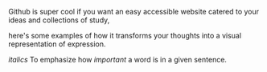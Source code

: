Github is super cool if you want an easy accessible website catered to your ideas and collections of study, 

here's some examples of how it transforms your thoughts into a visual representation of expression. 

_italics_ To emphasize how _important_ a word is in a given sentence. 

